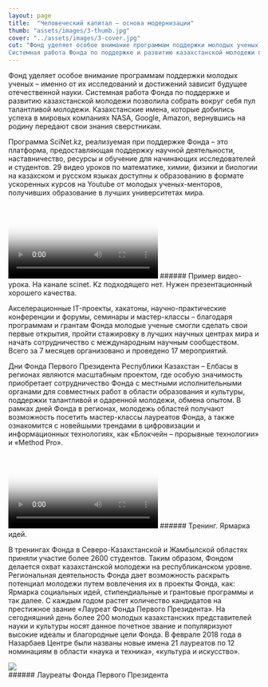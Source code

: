 ```yaml
---
layout: page
title:  "Человеческий капитал — основа модернизации"
thumb: "assets/images/3-thumb.jpg"
cover: "../assets/images/3-cover.jpg"
cut: "Фонд уделяет особое внимание программам поддержки молодых ученых – именно от их исследований и достижений зависит будущее отечественной науки.
Системная работа Фонда по поддержке и развитию казахстанской молодежи позволила собрать вокруг себя пул талантливой молодежи. Казахстанские имена, которые добились успеха в мировых компаниях NASA, Google, Amazon, вернувшись на родину передают свои знания сверстникам.  "
---
```


Фонд уделяет особое внимание программам поддержки молодых ученых – именно от их исследований и достижений зависит будущее отечественной науки.
Системная работа Фонда по поддержке и развитию казахстанской молодежи позволила собрать вокруг себя пул талантливой молодежи. Казахстанские имена, которые добились успеха в мировых компаниях NASA, Google, Amazon, вернувшись на родину передают свои знания сверстникам.   

Программа SciNet.kz, реализуемая при поддержке Фонда – это платформа, предоставляющая поддержку научной деятельности, наставничество, ресурсы и обучение для начинающих исследователей и студентов. 29 видео уроков по математике, химии, физики и биологии на казахском и русском языках доступны к образованию в формате ускоренных курсов на Youtube от молодых ученых-менторов, получивших образование в лучших университетах мира.

<video poster="../assets/images/placeholder-video.png">
</video>
###### Пример видео-урока. На канале scinet. Kz подходящего нет. Нужен презентационный хорошего качества.

Акселерационные IT-проекты, хакатоны, научно-практические конференции и форумы, семинары и мастер-классы – благодаря программам и грантам Фонда молодые ученые смогли сделать свои первые открытия, пройти стажировку в лучших научных центрах мира и начать сотрудничество с международным научным сообществом. Всего за 7 месяцев организовано и проведено 17 мероприятий.

Дни Фонда Первого Президента Республики Казахстан – Елбасы в регионах являются масштабным проектом, где особую значимость приобретает сотрудничество Фонда с местными исполнительными органами для совместных работ в области образования и культуры, поддержки талантливой и одаренной молодежи, обмена опытом.
В рамках дней Фонда в регионах, молодежь областей получают возможность посетить мастер-классы лауреатов Фонда, а также ознакомится с новейшыми трендами в цифровизации и информационных технологиях, как «Блокчейн – прорывные технологии» и «Method Pro».

<video poster="../assets/images/placeholder-video.png">
</video>
###### Тренинг. Ярмарка идей.

 В тренингах Фонда в Северо-Казахстанской и Жамбылской областях приняли участие более 2600 студентов. Таким образом, Фондом делается охват казахстанской молодежи на республиканском уровне.
Региональная деятельность Фонда дает возможность раскрыть потенциал молодежи путем вовлечения их в проекты Фонда, как: Ярмарка социальных идей, стипендиальные и грантовые программы и так далее.
С каждым годом растет количество кандидатов на престижное звание «Лауреат Фонда Первого Президента». На сегодняшний день более 200 молодых казахстанских представителей науки и культуры носят данное почетное звание и популяризуют высокие идеалы и благородные цели Фонда. В феврале 2018 года в Назарбаев Центре были названы новые имена 21 лауреатов по 12 номинациям в области «наука и техника», «культура и искусство».  

<div class="fw">
<img src="../assets/images/3-panno.png" />
</div>
###### Лауреаты Фонда Первого Президента
